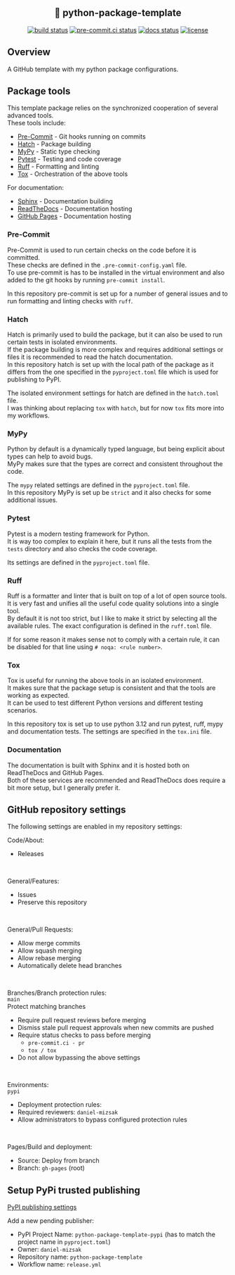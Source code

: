 ## <div align="center"> 🐍 python-package-template</div>

<div align="center">
<a href="https://github.com/daniel-mizsak/python-package-template/actions/workflows/ci.yml" target="_blank"><img src="https://github.com/daniel-mizsak/python-package-template/actions/workflows/ci.yml/badge.svg" alt="build status"></a>
<a href="https://results.pre-commit.ci/latest/github/daniel-mizsak/python-package-template/main" target="_blank"><img src="https://results.pre-commit.ci/badge/github/daniel-mizsak/python-package-template/main.svg" alt="pre-commit.ci status"></a>
<a href='https://python-package-template-pypi.readthedocs.io/en/latest/?badge=latest'><img src='https://readthedocs.org/projects/python-package-template-pypi/badge/?version=latest' alt='docs status' /></a>
<a href="https://img.shields.io/github/license/daniel-mizsak/python-package-template" target="_blank"><img src="https://img.shields.io/github/license/daniel-mizsak/python-package-template" alt="license"></a>
</div>

## Overview
A GitHub template with my python package configurations.

## Package tools
This template package relies on the synchronized cooperation of several advanced tools.\
These tools include:
- [Pre-Commit](https://pre-commit.com/) - Git hooks running on commits
- [Hatch](https://hatch.pypa.io/latest/) - Package building
- [MyPy](https://mypy.readthedocs.io/en/stable/) - Static type checking
- [Pytest](https://docs.pytest.org/en/latest/) - Testing and code coverage
- [Ruff](https://docs.astral.sh/ruff/) - Formatting and linting
- [Tox](https://tox.readthedocs.io/en/latest/) - Orchestration of the above tools

For documentation:
- [Sphinx](https://www.sphinx-doc.org/en/master/) - Documentation building
- [ReadTheDocs](https://readthedocs.org/) - Documentation hosting
- [GitHub Pages](https://pages.github.com/) - Documentation hosting

### Pre-Commit
Pre-Commit is used to run certain checks on the code before it is committed.\
These checks are defined in the `.pre-commit-config.yaml` file.\
To use pre-commit is has to be installed in the virtual environment and also added to the git hooks by running `pre-commit install`.

In this repository pre-commit is set up for a number of general issues and to run formatting and linting checks with `ruff`.

### Hatch
Hatch is primarily used to build the package, but it can also be used to run certain tests in isolated environments.\
If the package building is more complex and requires additional settings or files it is recommended to read the hatch documentation.\
In this repository hatch is set up with the local path of the package as it differs from the one specified in the `pyproject.toml` file which is used for publishing to PyPI.

The isolated environment settings for hatch are defined in the `hatch.toml` file.\
I was thinking about replacing `tox` with `hatch`, but for now `tox` fits more into my workflows.

### MyPy
Python by default is a dynamically typed language, but being explicit about types can help to avoid bugs.\
MyPy makes sure that the types are correct and consistent throughout the code.

The `mypy` related settings are defined in the `pyproject.toml` file.\
In this repository MyPy is set up be `strict` and it also checks for some additional issues.

### Pytest
Pytest is a modern testing framework for Python.\
It is way too complex to explain it here, but it runs all the tests from the `tests` directory and also checks the code coverage.

Its settings are defined in the `pyproject.toml` file.

### Ruff
Ruff is a formatter and linter that is built on top of a lot of open source tools.\
It is very fast and unifies all the useful code quality solutions into a single tool.\
By default it is not too strict, but I like to make it strict by selecting all the available rules.
The exact configuration is defined in the `ruff.toml` file.

If for some reason it makes sense not to comply with a certain rule, it can be disabled for that line using `# noqa: <rule number>`.

### Tox
Tox is useful for running the above tools in an isolated environment.\
It makes sure that the package setup is consistent and that the tools are working as expected.\
It can be used to test different Python versions and different testing scenarios.

In this repository tox is set up to use python 3.12 and run pytest, ruff, mypy and documentation tests.
The settings are specified in the `tox.ini` file.

### Documentation
The documentation is built with Sphinx and it is hosted both on ReadTheDocs and GitHub Pages.\
Both of these services are recommended and ReadTheDocs does require a bit more setup, but I generally prefer it.

## GitHub repository settings
The following settings are enabled in my repository settings:

Code/About:

- Releases

<br>

General/Features:

- Issues
- Preserve this repository

<br>

General/Pull Requests:

- Allow merge commits
- Allow squash merging
- Allow rebase merging
- Automatically delete head branches

<br>

Branches/Branch protection rules:\
`main`\
Protect matching branches

- Require pull request reviews before merging
- Dismiss stale pull request approvals when new commits are pushed
- Require status checks to pass before merging
    - `pre-commit.ci - pr`
    - `tox / tox`
- Do not allow bypassing the above settings

<br>

Environments:\
`pypi`

- Deployment protection rules:
- Required reviewers:
    `daniel-mizsak`
- Allow administrators to bypass configured protection rules

<br>

Pages/Build and deployment:

- Source: Deploy from branch
- Branch: `gh-pages` (root)

## Setup PyPi trusted publishing

[PyPI publishing settings](https://pypi.org/manage/account/publishing/)

Add a new pending publisher:

- PyPI Project Name: `python-package-template-pypi` (has to match the project name in `pyproject.toml`)
- Owner: `daniel-mizsak`
- Repository name: `python-package-template`
- Workflow name: `release.yml`
